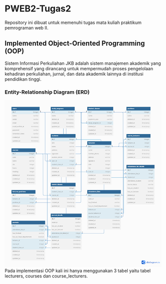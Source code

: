 # PWEB2-Tugas2
Repository ini dibuat untuk memenuhi tugas mata kuliah praktikum pemrograman web II.
## Implemented Object-Oriented Programming (OOP)
Sistem Informasi Perkuliahan JKB adalah sistem manajemen akademik yang komprehensif yang dirancang untuk mempermudah proses pengelolaan kehadiran perkuliahan, jurnal, dan data akademik lainnya di institusi pendidikan tinggi.
### Entity-Relationship Diagram (ERD)
![ERD](images/erd.png)
Pada implementasi OOP kali ini hanya menggunakan 3 tabel yaitu tabel lecturers, courses dan course_lecturers.







